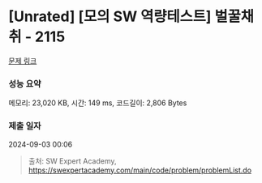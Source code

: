 # [Unrated] [모의 SW 역량테스트] 벌꿀채취 - 2115 

[문제 링크](https://swexpertacademy.com/main/code/problem/problemDetail.do?contestProbId=AV5V4A46AdIDFAWu) 

### 성능 요약

메모리: 23,020 KB, 시간: 149 ms, 코드길이: 2,806 Bytes

### 제출 일자

2024-09-03 00:06



> 출처: SW Expert Academy, https://swexpertacademy.com/main/code/problem/problemList.do